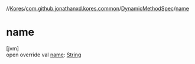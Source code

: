 //[Kores](../../../index.md)/[com.github.jonathanxd.kores.common](../index.md)/[DynamicMethodSpec](index.md)/[name](name.md)

# name

[jvm]\
open override val [name](name.md): [String](https://kotlinlang.org/api/latest/jvm/stdlib/kotlin/-string/index.html)
